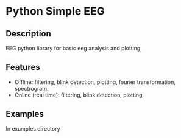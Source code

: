 Python Simple EEG
==============

## Description
EEG python library for basic eeg analysis and plotting.

## Features
* Offline: filtering, blink detection, plotting, fourier transformation, spectrogram.
* Online (real time): filtering, blink detection, plotting.

## Examples
In examples directory
